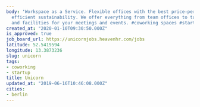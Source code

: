 ```yaml
---
body: 'Workspace as a Service. Flexible offices with the best price-performance and
  efficient sustainability. We offer everything from team offices to tailor-made offices
  and facilities for your meetings and events. #coworking spaces #startup from Berlin'
created_at: "2020-01-10T09:30:50.000Z"
is_approved: true
job_board_url: https://unicornjobs.heavenhr.com/jobs
latitude: 52.5419594
longitude: 13.3873236
slug: unicorn
tags:
- coworking
- startup
title: Unicorn
updated_at: "2019-06-16T10:46:08.000Z"
cities:
- berlin
---
```

